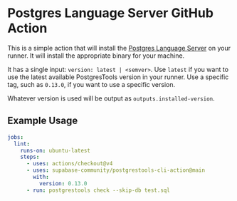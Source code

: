 # Postgres Language Server GitHub Action

This is a simple action that will install the [Postgres Language Server](https://github.com/supabase-community/postgres-language-server) on your runner. It will install the appropriate binary for your machine.

It has a single input: `version: latest | <semver>`.
Use `latest` if you want to use the latest available PostgresTools version in your runner.
Use a specific tag, such as `0.13.0`, if you want to use a specific version.

Whatever version is used will be output as `outputs.installed-version`.

## Example Usage

```yaml
jobs:
  lint:
    runs-on: ubuntu-latest
    steps:
      - uses: actions/checkout@v4
      - uses: supabase-community/postgrestools-cli-action@main
        with:
          version: 0.13.0
      - run: postgrestools check --skip-db test.sql
```

